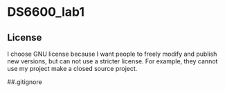 # DS6600_lab1

## License
I choose GNU license because I want people to freely modify and publish new versions, but can not use a stricter license. For example, they cannot use my project make a closed source project.

##.gitignore
